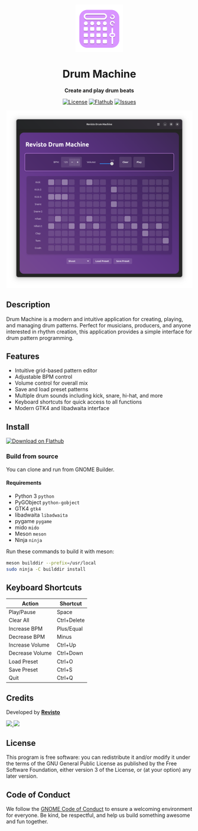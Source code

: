 [license-url]: https://github.com/revisto/drum-machine/blob/master/COPYING
[license-image]: https://img.shields.io/github/license/revisto/drum-machine.svg?style=for-the-badge
[flathub-url]: https://flathub.org/apps/io.github.revisto.drum-machine
[flathub-image]: https://img.shields.io/flathub/v/io.github.revisto.drum-machine?logo=flathub&style=for-the-badge
[issues-url]: https://github.com/revisto/drum-machine/issues
[issues-image]: https://img.shields.io/github/issues/revisto/drum-machine?style=for-the-badge

<div align="center">
  <img src="data/icons/hicolor/scalable/apps/io.github.revisto.drum-machine.svg" width="128" height="128">

  # Drum Machine

  **Create and play drum beats**

  [![License][license-image]][license-url]
  [![Flathub][flathub-image]][flathub-url]
  [![Issues][issues-image]][issues-url]

  <img src="data/screenshots/pattern-dark.png">
</div>

## Description
Drum Machine is a modern and intuitive application for creating, playing, and managing drum patterns. Perfect for musicians, producers, and anyone interested in rhythm creation, this application provides a simple interface for drum pattern programming.

## Features
- Intuitive grid-based pattern editor
- Adjustable BPM control
- Volume control for overall mix
- Save and load preset patterns 
- Multiple drum sounds including kick, snare, hi-hat, and more
- Keyboard shortcuts for quick access to all functions
- Modern GTK4 and libadwaita interface

## Install

<a href="https://flathub.org/apps/details/io.github.revisto.drum-machine">
<img width="200" alt="Download on Flathub" src="https://flathub.org/api/badge?svg&locale=en"/>
</a>

### Build from source

You can clone and run from GNOME Builder.

#### Requirements

- Python 3 `python`
- PyGObject `python-gobject`
- GTK4 `gtk4`
- libadwaita `libadwaita`
- pygame `pygame`
- mido `mido` 
- Meson `meson`
- Ninja `ninja`

Run these commands to build it with meson:
```bash
meson builddir --prefix=/usr/local
sudo ninja -C builddir install
```

## Keyboard Shortcuts

| Action | Shortcut |
|--------|----------|
| Play/Pause | Space |
| Clear All | Ctrl+Delete |
| Increase BPM | Plus/Equal |
| Decrease BPM | Minus |
| Increase Volume | Ctrl+Up |
| Decrease Volume | Ctrl+Down |
| Load Preset | Ctrl+O |
| Save Preset | Ctrl+S |
| Quit | Ctrl+Q |

## Credits
Developed by **[Revisto](https://github.com/revisto)**

<p>
  <a href="https://youtube.com/@theRevisto" title="YouTube">
    <img src="https://img.shields.io/badge/Revisto-FF0000?style=for-the-badge&logo=youtube&logoColor=white" />
  </a>
  <a href="https://linkedin.com/in/revisto" title="LinkedIn">
    <img src="https://img.shields.io/badge/Revisto-0077B5?style=for-the-badge&logo=linkedin&logoColor=white" />
  </a>
</p>

## License
This program is free software: you can redistribute it and/or modify it under the terms of the GNU General Public License as published by the Free Software Foundation, either version 3 of the License, or (at your option) any later version.

## Code of Conduct
We follow the [GNOME Code of Conduct](https://wiki.gnome.org/Foundation/CodeOfConduct) to ensure a welcoming environment for everyone. Be kind, be respectful, and help us build something awesome and fun together. 